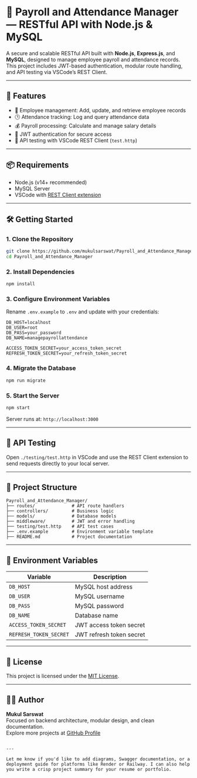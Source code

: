 
# 🧾 Payroll and Attendance Manager — RESTful API with Node.js & MySQL

A secure and scalable RESTful API built with **Node.js**, **Express.js**, and **MySQL**, designed to manage employee payroll and attendance records. This project includes JWT-based authentication, modular route handling, and API testing via VSCode’s REST Client.

---

## 🚀 Features

- 👥 Employee management: Add, update, and retrieve employee records
- 🕒 Attendance tracking: Log and query attendance data
- 💰 Payroll processing: Calculate and manage salary details
- 🔐 JWT authentication for secure access
- 🧪 API testing with VSCode REST Client (`test.http`)

---

## 📦 Requirements

- Node.js (v14+ recommended)
- MySQL Server
- VSCode with [REST Client extension](https://marketplace.visualstudio.com/items?itemName=humao.rest-client)

---

## 🛠️ Getting Started

### 1. Clone the Repository

```bash
git clone https://github.com/mukulsarswat/Payroll_and_Attendance_Manager.git
cd Payroll_and_Attendance_Manager
```

### 2. Install Dependencies

```bash
npm install
```

### 3. Configure Environment Variables

Rename `.env.example` to `.env` and update with your credentials:

```env
DB_HOST=localhost
DB_USER=root
DB_PASS=your_password
DB_NAME=managepayrollattendance

ACCESS_TOKEN_SECRET=your_access_token_secret
REFRESH_TOKEN_SECRET=your_refresh_token_secret
```

### 4. Migrate the Database

```bash
npm run migrate
```

### 5. Start the Server

```bash
npm start
```

Server runs at: `http://localhost:3000`

---

## 🧪 API Testing

Open `./testing/test.http` in VSCode and use the REST Client extension to send requests directly to your local server.

---

## 📂 Project Structure

```plaintext
Payroll_and_Attendance_Manager/
├── routes/              # API route handlers
├── controllers/         # Business logic
├── models/              # Database models
├── middleware/          # JWT and error handling
├── testing/test.http    # API test cases
├── .env.example         # Environment variable template
├── README.md            # Project documentation
```

---

## 🔐 Environment Variables

| Variable               | Description                          |
|------------------------|--------------------------------------|
| `DB_HOST`              | MySQL host address                   |
| `DB_USER`              | MySQL username                       |
| `DB_PASS`              | MySQL password                       |
| `DB_NAME`              | Database name                        |
| `ACCESS_TOKEN_SECRET`  | JWT access token secret              |
| `REFRESH_TOKEN_SECRET` | JWT refresh token secret             |

---

## 📄 License

This project is licensed under the [MIT License](LICENSE).

---

## 👨‍💻 Author

**Mukul Sarswat**  
Focused on backend architecture, modular design, and clean documentation.  
Explore more projects at [GitHub Profile](https://github.com/mukulsarswat)

```

---

Let me know if you'd like to add diagrams, Swagger documentation, or a deployment guide for platforms like Render or Railway. I can also help you write a crisp project summary for your resume or portfolio.
